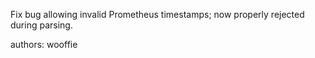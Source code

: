 Fix bug allowing invalid Prometheus timestamps; now properly rejected during parsing.

authors: wooffie
